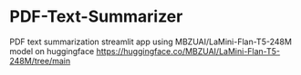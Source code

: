 # PDF-Text-Summarizer
PDF text summarization  streamlit app using MBZUAI/LaMini-Flan-T5-248M model on huggingface https://huggingface.co/MBZUAI/LaMini-Flan-T5-248M/tree/main
